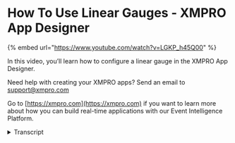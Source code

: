 # How To Use Linear Gauges - XMPRO App Designer
{% embed url="https://www.youtube.com/watch?v=LGKP_h45Q00" %}

In this video, you’ll learn how to configure a linear gauge in the XMPRO App Designer.

Need help with creating your XMPRO apps? Send an email to support@xmpro.com

Go to [https://xmpro.com](https://xmpro.com) if you want to learn more about how you can build real-time applications with our Event Intelligence Platform.
<details>
<summary>Transcript</summary>welcome to another training video from

exam pro

today we'll be looking at linear gauge

and how to use it in app designer

dna gauge can be found in the basic

category or you can search it from the

search text box right here

let me drag it to the box that you want

to display and show you the default

layout of linear gauge

from here you can see we have a range

from 0 to 100

the indicators show the current value

and the title and now jump into the

active mode to change the rate how it

looks

now we're going to block properties of

the linear gauge

and the appearance you see feasible

option

it will be the same as the other app

design controls

and we can change the title here

now we say we change it to

temperature

we can also change the orientation of

linear gauge

the default value is horizontal and we

can change it to vertical

the font color will be applied to the

step

of the vena gauge as well as the title

now now we change it to a darker color

the interval would be the value between

each step of the name gauge

the default value is 10 and we can

change it to

five in a gauge

can be display more than one value

if you want to add more value it will be

under the sub values category

and we can also change the indicator

type for subfolios

we can change it to rectangles circle

etc

but for demo purposes we keep it as text

cloud

we can change the text format to

percentage if we want to

also we can change the indicator color

so we'll change it to purple

we can also configure the indicate

offset

if we want to display the indicator in a

different location

in the behavior we can set the range of

the linear gauge

the default would be zero two hundred

and we can change it to zero to

sixty

and the value we can configure the value

of the

linear gauge

we can change it to 40. also we can add

this up value by clicking on the

plus button

again specify 10

and 20. now i'm going to show you

the changes that we have made

now you see the knee gauge having

changed our attention

from horizontal to vertical we have a

value of 40

and 2s of 5 20 and 10.

we can also change the title from linear

gauge to temperature

let's say we want to read the value from

a dollar source rather than static value

and we can jump back to the ethnic

mirror and see how we can configure that

make the linear gauge free from the data

source you must add the

inner gauge to a controller support data

source for example

a box or another repeater from here

already configure the box to connect a

sql table now we can drag it

linear gauge into that box

we go to the value and the properties

from here we can change the value from

static merit to dynamic merit

and now we can select the data source

from here

the same can be applied to the sub

values as well

and this is nina gage in app designer

thank you for watching
</details>